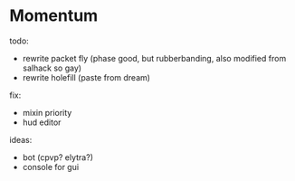 # Momentum

todo:
- rewrite packet fly (phase good, but rubberbanding, also modified from salhack so gay)
- rewrite holefill (paste from dream)

fix:
- mixin priority
- hud editor

ideas:
- bot (cpvp? elytra?)
- console for gui
